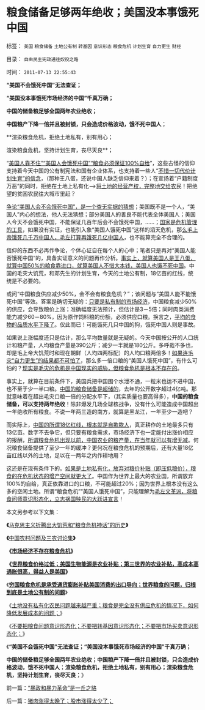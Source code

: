 # 粮食储备足够两年绝收；美国没本事饿死中国

标签： `美国` `粮食储备` `土地公有制` `转基因` `意识形态` `粮食危机` `计划生育` `自力更生` `财经` 

目录： `自由民主宪政通往奴役之路`

时间： `2011-07-13 22:55:43`

**“美国不会饿死中国”无法查证；**

**“美国没本事饿死市场经济的中国”千真万确；**

**中国的储备粮足够全国两年农业绝收；**

**中国粮产下降一倍并且被封锁，只会造成价格波动，饿不死中国人**；

**渲染粮食危机，拒绝土地私有，别有用心；

渲染粮食危机，坚持计划生育，丧尽天良**；

“[美国人靠不住”“美国人会饿死中国”“粮食必须保证100%自给](../../../2011/7/12/粮食，转基因，食品安全的意识形态化；(大盘仍然强势).md)”，这些古怪的信仰支持着今天中国的公有制宪法和国有企业体系，也支持着一些人“[不惜一切代价计划生育”的信念](../../../2010/12/17/计划生育相当于一场严重的战争损失.md)，（那种王八蛋，还说中国人缺乏信仰来着？）；在宣扬着“户籍制度万恶”的同时，拒绝在土地上私有化——>[将土地的经营产权，完整地交给农](../../../2011/7/12/粮食从来没有危机，土地公有制是农村问题根源.md)民！把绝望的贫困农民往大城市里赶？

[争论“美国人会不会饿死中国”，是一个查无实据的猜想](http://blog.sina.com.cn/s/blog_5563a64d0100bpjb.html)；美国既不是一个人，“美国人”内心的想法，他人无法猜想；部分美国人的善良不能代表全体美国人；美国人今天不会饿死中国，不能保证几百年后会不会饿死中国，……；[国家是危机管理的工具](../../../2010/1/21/国家是危机管理的工具.md)，如果没有实证，也能引入象“美国人饿死中国”这样的滔天危机，那[么毛上帝饿死几千万中国人，毛左打算再饿死几亿中国人](../../../2009/8/2/英属孟加拉两次大饥荒和经济学家的良心.md)，也不能算完全不合理的。

信仰的东西不必再作争论，个体心证自在每个人的心中；笔者只是再对“美国人能否饿死中国”的，具备实证意义的问题再作分析。[事实上，就算美国人是王八蛋，就算中国50%的粮食靠进口，就算美国人不惜大本钱，美国人也饿不死中国](../../../2011/7/12/粮食从来没有危机，土地公有制是农村问题根源.md)。中国的毛灾大饥荒，和邓先生的计划生育，今天的土地公有制，18亿亩的红线，统统是不必要的。

或问“中国粮食供应减少50%，会不会有粮食危机？”；该问题与“美国人能不能饿死中国”等效。答案是确切无疑的：[只要是私有制的市场经济](../../../2010/12/25/市场经济可以养活任何数量中国人.md)，中国粮食减少50%的供应，会导致粮价上涨；准确幅度无法预计，但估计是3－5倍；同时肉类消费能力减少60－80%，因为原作饲料粮的份额，必须供应口粮。换言之，[平均的食物的品质水平下降了](../../../2011/6/18/食品安全无端恐慌是社会最大危机.md)。仅此而已！可能饿死几只中国的狗，饿死中国人则是事故。

如果说上涨幅度还只是估计，那么平均数量就是无疑的。今天中国按公开的人口统计和粮产量，人均粮食产量是390公斤；减少一半就是180公斤。多呼哉不多也，却是毛上帝大饥荒时和现在朝鲜（人均四两标配）的人均口粮两倍多！[如果连毛灾“自力更生”的结果都不可怕了](../../../2008/12/29/所谓的自力更生大错特错.md)，那么多一倍口粮的“美国人饿死中国”，有什么可怕的？[现实是毛灾的危机是中国现实的威胁，但粮食危机是根本不存在的](../../../2011/1/18/极端主义值吗？危机判断权在谁的手上？.md)。

事实上，就算在目前条件下，美国兵把中国围个水泄不通，一粒米也运不进中国，也不至于少一半口粮。[中国的粮食储备是超储的](../../../2010/4/12/云南缺水是没有科学常识的自作自受.md)，去年的公开数字超过4亿吨。那就意味着在超出毛灾口粮一倍的分配水平下，（其实质量也要高得多），**中国的粮食储备，可以支持两年绝收**！除非爆发几场全球核战争，没有什么可能造成中国超出一年绝收所有粮食。不说一年两三造的南方，就算是黑龙江，一年至少一造吧？

而实际上，[中国的所谓18亿红线，根本就是自欺欺人](../../../2009/1/23/市场经济去特权化,市场是最强大的天然的平准工具.md)，真正耕作的土地最多只有13亿亩。数字不去争它，但只要有粮食需求，市场经济下也一定能付出涨价相应的报酬，[所谓粮食危机出现以前，中国农业的粮产量，在当年就可以有增无减](../../../2009/1/18/土地资源不可再生是开发商的谎言，粮食危机子虚乌有.md)。何况粮食储备提供了至少一年的缓冲？更何况在粮食危机的预期后，还有大量18亿亩红线以外的土地，足以在一两年之内作耕地用？

这还是在现有条件下的。[如果是土地私有化，放弃对粮价补贴（即压低粮价），粮食的在危机状态的增产空间就更大了](../../../2011/7/12/世界粮食危机是土地公有制的问题.md)。中国作为世界上最大的农业国，所谓放弃100%的自给，真正依靠进口的口粮，不可能超过20%；因为世界上根本没有这么多的空闲土地。所谓“粮食危机”“美国人饿死中国”，只能理解为[毛左文革派，将粮食问师意识形态化，立志祸国殃民的大跃进宣言](http://hi.baidu.com/darthchn/blog/item/95314adfd09ec94694ee37e1.html)！

本文另参考以下文集：

**《**[马克思主义折腾出大饥荒和“粮食危机神话”的历史](../../../2010/11/27/马克思主义社会实践史.md)**》**

**《**[中国农村问题及三农讨论集](http://www.daifumd.com/_daifumd/blog/%E5%86%9C%E6%9D%91%E4%B8%89%E5%86%9C%E5%9C%9F%E6%94%B9%E7%B2%AE%E9%A3%9F%E9%97%AE%E9%A2%98%E8%AE%A8%E8%AE%BA%E9%9B%86)**》**

**《**[**市场经济不存在粮食危机**](../../../2011/1/9/市场经济不存在粮食危机.md)**》**



**《**[**世界粮食价格过低；美国生物能源是农业补贴；第三世界的农业补贴，高成本高通胀很高，得益人是美国**](../../../2011/7/12/粮食价格是高了还是低了？美国为什么农业补贴？.md)**》**

《[**穷国粮食危机是承受通货膨胀补贴美国消费的出口导向；世界粮食的问题，归根到底是土地公有制的问题**](../../../2011/7/12/世界粮食危机是土地公有制的问题.md)》

《[土地没有私有化农民问题越来越严重；粮食是完全没有供应危机的情况下，如何降低发展成本的问题；](../../../2011/7/12/粮食从来没有危机，土地公有制是农村问题根源.md)》

《[不要把粮食问题意识形态化；不要把转基因意识形态化；不要把市场买卖意识形态化；](../../../2011/7/12/粮食，转基因，食品安全的意识形态化；(大盘仍然强势).md)》

《**“美国不会饿死中国”无法查证；“美国没本事饿死市场经济的中国”千真万确；**

**中国的储备粮足够全国两年农业绝收；中国粮产下降一倍并且被封锁，只会造成价格波动，饿不死中国人**；**渲染粮食危机，拒绝土地私有，别有用心；渲染粮食危机，坚持计划生育，丧尽天良**；》



前一篇：[“暴政和暴力革命”是一丘之貉](../../../2011/7/13/“暴政和暴力革命”是一丘之貉.md)

后一篇：[猪肉涨得太晚了；股市涨得太少了；](../../../2011/7/14/猪肉涨得太晚了；股市涨得太少了；.md)